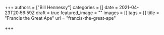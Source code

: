 +++
authors = ["Bill Hennessy"]
categories = []
date = 2021-04-23T20:56:59Z
draft = true
featured_image = ""
images = []
tags = []
title = "Francis the Great Ape"
url = "francis-the-great-ape"

+++
